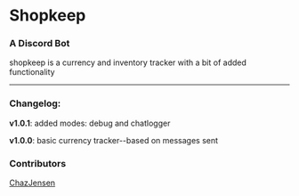 # Shopkeep

### A Discord Bot

shopkeep is a currency and inventory tracker with a bit of added functionality


---

### Changelog:

**v1.0.1**: added modes: debug and chatlogger

**v1.0.0**: basic currency tracker--based on messages sent


### Contributors

[ChazJensen](github.com/ChazJensen)
